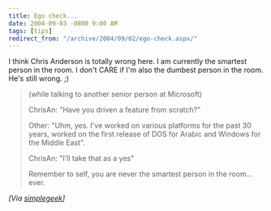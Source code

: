```yaml
---
title: Ego check...
date: 2004-09-03 -0800 9:00 AM
tags: [tips]
redirect_from: "/archive/2004/09/02/ego-check.aspx/"
---
```


I think Chris Anderson is totally wrong here. I am currently the
smartest person in the room. I don't CARE if I'm also the dumbest person
in the room. He's still wrong. ;)

> (while talking to another senior person at Microsoft)
>
> ChrisAn: "Have you driven a feature from scratch?"
>
> Other: "Uhm, yes. I've worked on various platforms for the past 30
> years, worked on the first release of DOS for Arabic and Windows for
> the Middle East".
>
> ChrisAn: "I'll take that as a yes"
>
> Remember to self, you are never the smartest person in the room...
> ever.

*[Via [simplegeek](http://www.simplegeek.com/permalink.aspx/b966664f-7a74-49ab-870f-d8542d34c7a2)]*

